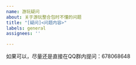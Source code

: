 ```yaml
---
name: 游玩疑问
about: 关于游玩整合包时不懂的问题
title: "[疑问]<问题内容>"
labels: general
assignees: ''

---
```


如果可以，尽量还是直接在QQ群内提问：678068648